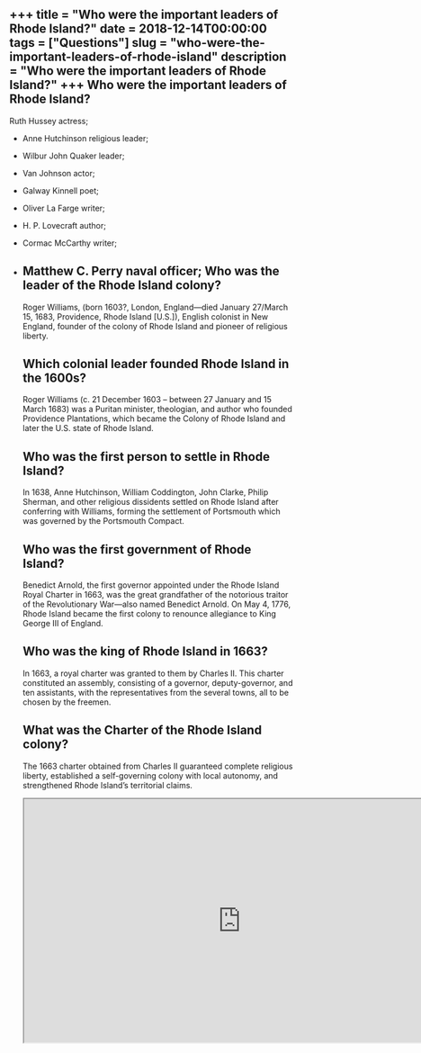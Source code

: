+++
title = "Who were the important leaders of Rhode Island?"
date = 2018-12-14T00:00:00
tags = ["Questions"]
slug = "who-were-the-important-leaders-of-rhode-island"
description = "Who were the important leaders of Rhode Island?"
+++
Who were the important leaders of Rhode Island?
-----------------------------------------------

Ruth Hussey actress;

- Anne Hutchinson religious leader;
- Wilbur John Quaker leader;
- Van Johnson actor;
- Galway Kinnell poet;
- Oliver La Farge writer;
- H. P. Lovecraft author;
- Cormac McCarthy writer;
- Matthew C. Perry naval officer; Who was the leader of the Rhode Island colony?
    ----------------------------------------------
    
    Roger Williams, (born 1603?, London, England—died January 27/March 15, 1683, Providence, Rhode Island \[U.S.\]), English colonist in New England, founder of the colony of Rhode Island and pioneer of religious liberty.
    
    Which colonial leader founded Rhode Island in the 1600s?
    --------------------------------------------------------
    
    Roger Williams (c. 21 December 1603 – between 27 January and 15 March 1683) was a Puritan minister, theologian, and author who founded Providence Plantations, which became the Colony of Rhode Island and later the U.S. state of Rhode Island.
    
    Who was the first person to settle in Rhode Island?
    ---------------------------------------------------
    
    In 1638, Anne Hutchinson, William Coddington, John Clarke, Philip Sherman, and other religious dissidents settled on Rhode Island after conferring with Williams, forming the settlement of Portsmouth which was governed by the Portsmouth Compact.
    
    Who was the first government of Rhode Island?
    ---------------------------------------------
    
    Benedict Arnold, the first governor appointed under the Rhode Island Royal Charter in 1663, was the great grandfather of the notorious traitor of the Revolutionary War—also named Benedict Arnold. On May 4, 1776, Rhode Island became the first colony to renounce allegiance to King George III of England.
    
    Who was the king of Rhode Island in 1663?
    -----------------------------------------
    
    In 1663, a royal charter was granted to them by Charles II. This charter constituted an assembly, consisting of a governor, deputy-governor, and ten assistants, with the representatives from the several towns, all to be chosen by the freemen.
    
    What was the Charter of the Rhode Island colony?
    ------------------------------------------------
    
    The 1663 charter obtained from Charles II guaranteed complete religious liberty, established a self-governing colony with local autonomy, and strengthened Rhode Island’s territorial claims.
    
    <iframe allow="accelerometer; autoplay; clipboard-write; encrypted-media; gyroscope; picture-in-picture" allowfullscreen="" class="__youtube_prefs__  epyt-is-override  no-lazyload" data-no-lazy="1" data-origheight="433" data-origwidth="770" data-skipgform_ajax_framebjll="" height="433" id="_ytid_89204" loading="lazy" src="https://www.youtube.com/embed/k2bKwYkkqXE?enablejsapi=1&autoplay=0&cc_load_policy=0&cc_lang_pref=&iv_load_policy=1&loop=0&modestbranding=0&rel=1&fs=1&playsinline=0&autohide=2&theme=dark&color=red&controls=1&" title="YouTube player" width="770"></iframe>